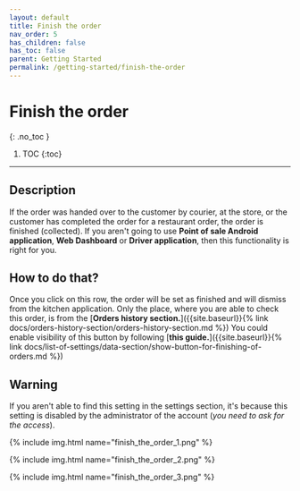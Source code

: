 ```yaml
---
layout: default
title: Finish the order
nav_order: 5
has_children: false
has_toc: false
parent: Getting Started
permalink: /getting-started/finish-the-order
---
```


# Finish the order
{: .no_toc }

1. TOC
{:toc}

---

## Description
If the order was handed over to the customer by courier, at the store, or the customer has completed the order for a restaurant order, the order is finished (collected). If you aren't going to use **Point of sale Android application**, **Web Dashboard** or **Driver application**, then this functionality is right for you.

## How to do that?
Once you click on this row, the order will be set as finished and will dismiss from the kitchen application. Only the place, where you are able to check this order, is from the [**Orders history section.**]({{site.baseurl}}{% link docs/orders-history-section/orders-history-section.md %}) You could enable visibility of this button by following [**this guide.**]({{site.baseurl}}{% link docs/list-of-settings/data-section/show-button-for-finishing-of-orders.md %})

## Warning
If you aren't able to find this setting in the settings section, it's because this setting is disabled by the administrator of the account (_you need to ask for the access_).

{% include img.html name="finish_the_order_1.png" %}

{% include img.html name="finish_the_order_2.png" %}

{% include img.html name="finish_the_order_3.png" %}